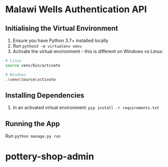 # Malawi Wells Authentication API

## Initialising the Virtual Environment

1. Ensure you have Python 3.7+ installed locally
2. Run `python3 -m virtualenv venv`
3. Activate the virtual environment - this is different on Windows vs Linux:

```bash
# Linux
source venv/bin/activate

# Windows
.\venv\Source\activate
```

## Installing Dependencies
1. In an activated virtual environment: `pip install -r requirements.txt`

## Running the App
Run `python manage.py run`
# pottery-shop-admin
